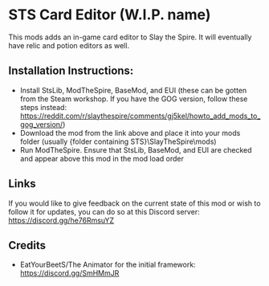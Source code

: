 # STS Card Editor (W.I.P. name)
This mods adds an in-game card editor to Slay the Spire. It will eventually have relic and potion editors as well.

## Installation Instructions:
- Install StsLib, ModTheSpire, BaseMod, and EUI (these can be gotten from the Steam workshop. If you have the GOG version, follow these steps instead: https://reddit.com/r/slaythespire/comments/gj5kel/howto_add_mods_to_gog_version/)
- Download the mod from the link above and place it into your mods folder (usually {folder containing STS}\SlayTheSpire\mods)
- Run ModTheSpire. Ensure that StsLib, BaseMod, and EUI are checked and appear above this mod in the mod load order

## Links

If you would like to give feedback on the current state of this mod or wish to follow it for updates, you can do so at this Discord server: https://discord.gg/he76RmsuYZ

## Credits
- EatYourBeetS/The Animator for the initial framework: https://discord.gg/SmHMmJR
